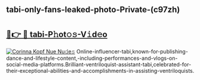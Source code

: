 ## tabi-only-fans​-leaked-photo​-Private-(c97zh)


# <h2><a href="https://mediaupload.pro?title=tabi&ref=git">🔗👉 🔴 tabi-P𝚑ot𝚘𝚜-V𝚒d𝚎o</a></h2>

[![Corinna Kopf Nue Nu𝚍e𝚜](https://i.imgur.com/0qMVB7G.gif)](https://mediaupload.pro?title=tabi&ref=git)
Online-influencer-tabi,known-for-publishing-dance-and-lifestyle-content,-including-performances-and-vlogs-on-social-media-platforms.Brilliant-ventriloquist-assistant-tabi,celebrated-for-their-exceptional-abilities-and-accomplishments-in-assisting-ventriloquists.  